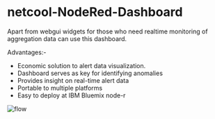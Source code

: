# netcool-NodeRed-Dashboard

Apart from webgui widgets for those who need realtime monitoring of aggregation data can use this dashboard.

Advantages:- 
- Economic solution to alert data visualization.
- Dashboard serves as key for identifying anomalies 
- Provides insight on real-time alert data
- Portable to multiple platforms
- Easy to deploy at IBM Bluemix node-r


![flow](flow.png)
